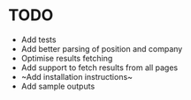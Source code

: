 TODO
====

- Add tests
- Add better parsing of position and company
- Optimise results fetching
- Add support to fetch results from all pages
- ~Add installation instructions~
- Add sample outputs
